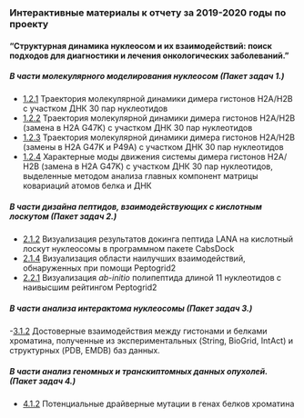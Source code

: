 ###  Интерактивные материалы к отчету за 2019-2020 годы по проекту
#### “Структурная динамика нуклеосом и их взаимодействий: поиск подходов для диагностики и лечения онкологических заболеваний.”

##### В части молекулярного моделирования нуклеосом (Пакет задач 1.)
- [1.2.1](https://intbio.org/grant_2018_RNFmoluch/2019/1.2.1/view) Траектория молекулярной динамики димера гистонов Н2А/Н2В с участком ДНК 30 пар нуклеотидов
- [1.2.2](https://intbio.org/grant_2018_RNFmoluch/2019/1.2.2/view) Траектория молекулярной динамики димера гистонов Н2А/Н2В (замена в Н2А G47K) с участком ДНК 30 пар нуклеотидов
- [1.2.3](https://intbio.org/grant_2018_RNFmoluch/2019/1.2.3/view) Траектория молекулярной динамики димера гистонов Н2А/Н2В (замены в Н2А G47K и P49A) с участком ДНК 30 пар нуклеотидов
- [1.2.4](https://intbio.org/grant_2018_RNFmoluch/2019/1.2.4/view) Характерные моды движения системы димера гистонов Н2А/Н2В (замена в Н2А G47K) с участком ДНК 30 пар нуклеотидов, выделенные методом анализа главных компонент матрицы ковариаций атомов белка и ДНК

##### В части дизайна пептидов, взаимодействующих с кислотным лоскутом (Пакет задач 2.)
- [2.1.2](https://intbio.org/grant_2018_RNFmoluch/2019/2.1.2/view) Визуализация результатов докинга пептида LANA на кислотный лоскут нуклеосомы в программном пакете CabsDock
- [2.1.4](https://intbio.org/grant_2018_RNFmoluch/2019/2.1.4/view) Визуализация области наилучших взаимодействий, обнаруженных при помощи Peptogrid2
- [2.2.1](https://intbio.org/grant_2018_RNFmoluch/2019/2.2.1/view) Визуализация *ab-initio* полипептида длиной 11 нуклеотидов с наивысшим рейтингом Peptogrid2

##### В части анализа интерактома нуклеосомы (Пакет задач 3.)
-[3.1.2](https://intbio.org/grant_2018_RNFmoluch/2019/3.1.2/view) Достоверные взаимодействия между гистонами и белками хроматина, полученные из экспериментальных (String, BioGrid, IntAct) и структурных (PDB, EMDB) баз данных.


##### В части анализ геномных и транскиптомных данных опухолей. (Пакет задач 4.)
- [4.1.2](https://intbio.org/grant_2018_RNFmoluch/2019/4.1.2/view) Потенциальные драйверные мутации в генах белков хроматина

